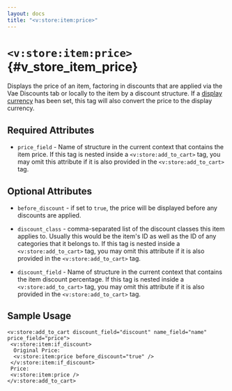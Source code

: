 ```yaml
---
layout: docs
title: "<v:store:item:price>"
---
```


# `<v:store:item:price>`{#v_store_item_price}

Displays the price of an item, factoring in discounts that are applied
via the Vae Discounts tab or locally to the item by a discount
structure. If a [display currency](#v_store_currency_select) has been
set, this tag will also convert the price to the display currency.

## Required Attributes

-   `price_field` - Name of structure in the current context that
    contains the item price. If this tag is nested inside a
    `<v:store:add_to_cart>` tag, you may omit this attribute if it is
    also provided in the `<v:store:add_to_cart>` tag.

## Optional Attributes

-   `before_discount` - if set to `true`, the price will be displayed
    before any discounts are applied.

-   `discount_class` - comma-separated list of the discount classes this
    item applies to. Usually this would be the item's ID as well as the
    ID of any categories that it belongs to. If this tag is nested
    inside a `<v:store:add_to_cart>` tag, you may omit this attribute if
    it is also provided in the `<v:store:add_to_cart>` tag.

-   `discount_field` - Name of structure in the current context that
    contains the item discount percentage. If this tag is nested inside
    a `<v:store:add_to_cart>` tag, you may omit this attribute if it is
    also provided in the `<v:store:add_to_cart>` tag.

## Sample Usage

    <v:store:add_to_cart discount_field="discount" name_field="name" price_field="price">
     <v:store:item:if_discount>
      Original Price: 
      <v:store:item:price before_discount="true" />
     </v:store:item:if_discount>
     Price:
     <v:store:item:price />
    </v:store:add_to_cart>
